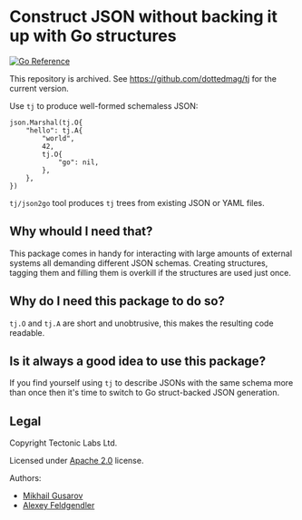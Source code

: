 # Construct JSON without backing it up with Go structures
[![Go Reference](https://pkg.go.dev/badge/github.com/ridge/tj.svg)](https://pkg.go.dev/github.com/ridge/tj)

This repository is archived. See https://github.com/dottedmag/tj for the current version.

Use `tj` to produce well-formed schemaless JSON:

    json.Marshal(tj.O{
        "hello": tj.A{
            "world",
            42,
            tj.O{
                "go": nil,
            },
        },
    })

`tj/json2go` tool produces `tj` trees from existing JSON or YAML files.

## Why whould I need that?

This package comes in handy for interacting with large amounts of external
systems all demanding different JSON schemas. Creating structures, tagging them
and filling them is overkill if the structures are used just once.

## Why do I need this package to do so?

`tj.O` and `tj.A` are short and unobtrusive, this makes the resulting code
readable.

## Is it always a good idea to use this package?

If you find yourself using `tj` to describe JSONs with the same schema more than
once then it's time to switch to Go struct-backed JSON generation.

## Legal

Copyright Tectonic Labs Ltd.

Licensed under [Apache 2.0](LICENSE) license.

Authors:
- [Mikhail Gusarov](https://github.com/dottedmag)
- [Alexey Feldgendler](https://github.com/feldgendler)
